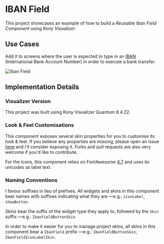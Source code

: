# IBAN Field

This project showcases an example of how to build a *Reusable Iban Field
Component* using *Kony Visualizer*.

## Use Cases

Add it to screens where the user is expected to type in an [IBAN](https://en.wikipedia.org/wiki/International_Bank_Account_Number) (International Bank Account Number) in order to execute a bank transfer.

![Iban Field](/pics/IbanField_pic1.png "Iban Field")

## Implementation Details

### Visualizer Version
This project was built using Kony Visualizer Quantum 8.4.22.

### Look & Feel Customisations

This component exposes several skin properties for you to customise its look & feel. If you believe any properties are missing, please open an issue [here](https://github.com/mig82/IbanField/issues) and I'll consider exposing it. Forks and pull requests are also very welcome if you'd like to contribute.

For the icons, this component relies on FontAwesome [4.7](https://fontawesome.com/v4.7.0/) and uses its unicodes as label text.

### Naming Conventions

I favour suffixes in lieu of prefixes. All widgets and skins in this component bear names with suffixes indicating what they are —e.g.: `iconLabel`, `showButton`.

Skins bear the suffix of the widget type they apply to, followed by the `Skin` suffix —e.g.: `IbanFieldButtonSkin`.

In order to make it easier for you to manage project skins, all skins in this component bear a `IbanField` prefix —e.g.: `IbanFieldButtonSkin`, `IbanFieldIconLabelSkin`.
